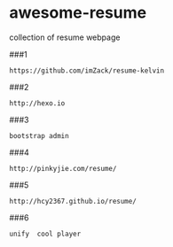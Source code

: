 # awesome-resume
collection of resume webpage

###1
```
https://github.com/imZack/resume-kelvin
```

###2
```
http://hexo.io
```
###3
```
bootstrap admin
```
###4
```
http://pinkyjie.com/resume/
```
###5
```
http://hcy2367.github.io/resume/
```
###6
```
unify  cool player
```